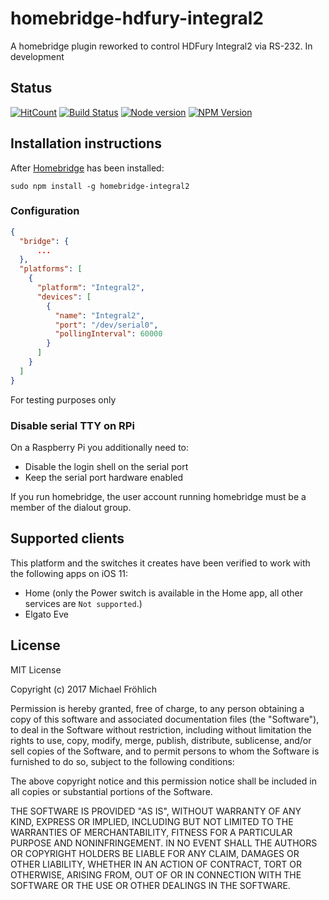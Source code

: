 # homebridge-hdfury-integral2

A homebridge plugin reworked to control HDFury Integral2 via RS-232.
In development

## Status

[![HitCount](http://hits.dwyl.io/grover/homebridge-epson-projector-rs232.svg)](https://github.com/grover/homebridge-epson-projector-rs232)
[![Build Status](https://travis-ci.org/grover/homebridge-epson-projector-rs232.png?branch=master)](https://travis-ci.org/grover/homebridge-epson-projector-rs232)
[![Node version](https://img.shields.io/node/v/homebridge-epson-projector-rs232.svg?style=flat)](http://nodejs.org/download/)
[![NPM Version](https://badge.fury.io/js/homebridge-epson-projector-rs232.svg?style=flat)](https://npmjs.org/package/homebridge-epson-projector-rs232)


## Installation instructions

After [Homebridge](https://github.com/nfarina/homebridge) has been installed:

 ```sudo npm install -g homebridge-integral2```

### Configuration

```json
{
  "bridge": {
      ...
  },
  "platforms": [
    {
      "platform": "Integral2",
      "devices": [
        {
          "name": "Integral2",
          "port": "/dev/serial0",
          "pollingInterval": 60000
        }
      ]
    }
  ]
}
```

For testing purposes only

### Disable serial TTY on RPi

On a Raspberry Pi you additionally need to:

- Disable the login shell on the serial port
- Keep the serial port hardware enabled

If you run homebridge, the user account running homebridge must be a member of the dialout group.

## Supported clients

This platform and the switches it creates have been verified to work with the following apps on iOS 11:

* Home (only the Power switch is available in the Home app, all other services are `Not supported`.)
* Elgato Eve


## License

MIT License

Copyright (c) 2017 Michael Fröhlich

Permission is hereby granted, free of charge, to any person obtaining a copy
of this software and associated documentation files (the "Software"), to deal
in the Software without restriction, including without limitation the rights
to use, copy, modify, merge, publish, distribute, sublicense, and/or sell
copies of the Software, and to permit persons to whom the Software is
furnished to do so, subject to the following conditions:

The above copyright notice and this permission notice shall be included in all
copies or substantial portions of the Software.

THE SOFTWARE IS PROVIDED "AS IS", WITHOUT WARRANTY OF ANY KIND, EXPRESS OR
IMPLIED, INCLUDING BUT NOT LIMITED TO THE WARRANTIES OF MERCHANTABILITY,
FITNESS FOR A PARTICULAR PURPOSE AND NONINFRINGEMENT. IN NO EVENT SHALL THE
AUTHORS OR COPYRIGHT HOLDERS BE LIABLE FOR ANY CLAIM, DAMAGES OR OTHER
LIABILITY, WHETHER IN AN ACTION OF CONTRACT, TORT OR OTHERWISE, ARISING FROM,
OUT OF OR IN CONNECTION WITH THE SOFTWARE OR THE USE OR OTHER DEALINGS IN THE
SOFTWARE.


